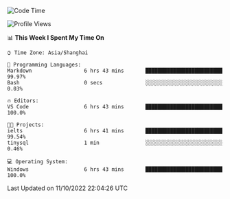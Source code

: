 <!--START_SECTION:waka-->
![Code Time](http://img.shields.io/badge/Code%20Time-212%20hrs%2056%20mins-blue)

![Profile Views](http://img.shields.io/badge/Profile%20Views-0-blue)

📊 **This Week I Spent My Time On** 

```text
⌚︎ Time Zone: Asia/Shanghai

💬 Programming Languages: 
Markdown                 6 hrs 43 mins       █████████████████████████   99.97% 
Bash                     0 secs              ░░░░░░░░░░░░░░░░░░░░░░░░░   0.03%

🔥 Editors: 
VS Code                  6 hrs 43 mins       █████████████████████████   100.0%

🐱‍💻 Projects: 
ielts                    6 hrs 41 mins       █████████████████████████   99.54% 
tinysql                  1 min               ░░░░░░░░░░░░░░░░░░░░░░░░░   0.46%

💻 Operating System: 
Windows                  6 hrs 43 mins       █████████████████████████   100.0%

```


 Last Updated on 11/10/2022 22:04:26 UTC
<!--END_SECTION:waka-->